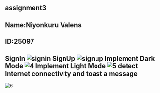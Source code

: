 assignment3 
----------------------------------
Name:Niyonkuru Valens
------------------------------
ID:25097
----------------------------
SignIn
![signin](https://github.com/valensniyonkuru/Assignment-3/assets/122721666/f59fa84c-ab05-4af4-8133-9f316e3744b7)
SignUp
![signup](https://github.com/valensniyonkuru/Assignment-3/assets/122721666/13347477-21b2-4a82-9c19-36bcc4b35886)
Implement Dark Mode
![4](https://github.com/valensniyonkuru/Assignment-3/assets/122721666/5ac78440-2d34-4589-8733-87138bf7ff0c)
Implement Light Mode
![5](https://github.com/valensniyonkuru/Assignment-3/assets/122721666/1b1283c2-36c2-4e99-a1f5-9c1002321ab0)
detect Internet connectivity and toast a message
--------------------------------------------------------
![6](https://github.com/valensniyonkuru/Assignment-3/assets/122721666/7ad3bc56-b5de-488c-9269-8f1812ad5899)
